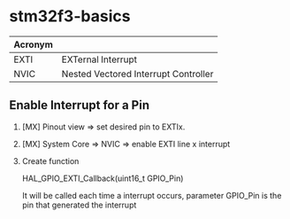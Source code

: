 # stm32f3-basics
| Acronym |                |
|---------|----------------|
| EXTI    | EXTernal Interrupt |  
| NVIC    | Nested Vectored Interrupt Controller |
  
## Enable Interrupt for a Pin
1. [MX] Pinout view => set desired pin to EXTIx.
2. [MX] System Core => NVIC => enable EXTI line x interrupt 
3. Create function  
  
	HAL_GPIO_EXTI_Callback(uint16_t GPIO_Pin)  
  
	It will be called each time a interrupt occurs, parameter GPIO_Pin is the pin that generated the interrupt
